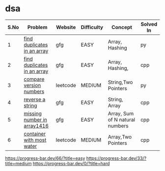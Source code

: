 # dsa

|S.No| Problem | Website | Difficulty | Concept |Solved In|
| ----------- | ----------- | ----------- | ----------- | ----------- | ----------- |
| 1 | [find duplicates in an array](https://www.geeksforgeeks.org/problems/find-duplicates-in-an-array/1) | gfg | EASY | Array, Hashing|py|
| 2 | [find duplicates in an array](https://www.geeksforgeeks.org/problems/find-duplicates-in-an-array/1) | gfg | EASY | Array, Hashing,|cpp|
| 3 | [compare version numbers](https://leetcode.com/problems/compare-version-numbers/) | leetcode | MEDIUM | String,Two Pointers|py|
| 4 | [reverse a string](https://www.geeksforgeeks.org/problems/reverse-a-string/1) | gfg | EASY | String, Array|cpp|
| 5 | [missing number in array1416](https://www.geeksforgeeks.org/problems/missing-number-in-array1416/1) | gfg | EASY | Array, Sum of N natural numbers|cpp|
| 6 | [container with most water](https://leetcode.com/problems/container-with-most-water/) | leetcode | MEDIUM | Array,Two Pointers|cpp|


https://progress-bar.dev/66/?title=easy
https://progress-bar.dev/33/?title=medium
https://progress-bar.dev/0/?title=hard
